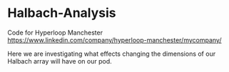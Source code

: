 # Halbach-Analysis
Code for Hyperloop Manchester https://www.linkedin.com/company/hyperloop-manchester/mycompany/

Here we are investigating what effects changing the dimensions of our Halbach array will have on our pod.

